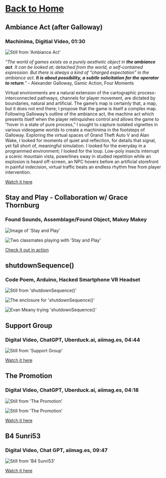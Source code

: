 # [Back to Home](../index.md)

## Ambiance Act (after Galloway)

### Machinima, Digitial Video, 01:30

![Still from 'Ambiance Act'](../images/2023/ambianceAct1.png)

*“The world of games exists as a purely aesthetic object in **the ambiance act**. It can be looked at; detached from the world, a self-contained expression. But there is always a kind of “charged expectation” in the ambiance act. **It is about possibility, a subtle solicitation for the operator to return**.”* - Alexander Galloway, Gamic Action, Four Moments

Virtual environments are a natural extension of the cartographic process- interconnected pathways, channels for player movement, are dictated by boundaries, natural and artificial. The game’s map is certainly that, a map, but it does not end there; I propose that the game is itself a complex map. Following Galloway’s outline of the ambiance act, the machine act which presents itself when the player relinquishes control and allows the game to “hover in a state of pure process,” I sought to capture isolated vignettes in various videogame worlds to create a machinima in the footsteps of Galloway. Exploring the virtual spaces of Grand Theft Auto V and Alan Wake, I looked for moments of quiet and reflection, for details that signal, yet fall short of, meaningful simulation. I looked for the everyday in a programmed environment; I looked for the loop. Low-poly insects interrupt a scenic mountain vista, powerlines sway in studied repetition while an explosion is heard off-screen, an NPC hovers before an artificial storefront in painful indecision, virtual traffic beats an endless rhythm free from player intervention.

[Watch it here](https://youtu.be/XAWX3zHn01E)

## Stay and Play - Collaboration w/ Grace Thornburg

### Found Sounds, Assemblage/Found Object, Makey Makey

![Image of 'Stay and Play'](../images/2023/stayPlay1.png)

![Two classmates playing with 'Stay and Play'](../images/2023/stayPlay2.png)

[Check it out in action](https://youtu.be/_72NukvGdp4)

## shutdownSequence()

### Code Poem, Arduino, Hacked Smartphone VR Headset

![Still from 'shutdownSequence()'](../images/2023/shutdownSeq1.png)

![The enclosure for 'shutdownSequence()'](../images/2023/shutdownSeq2.png)

![Evan Meany trying 'shutdownSequence()'](../images/2023/shutdownSeq3.png)

## Support Group

### Digital Video, ChatGPT, Uberduck.ai, aiimag.es, 04:44

![Still from 'Support Group'](../images/2023/supportGroup1.png)

[Watch it here](https://youtu.be/AaKspaZ0XBI)

## The Promotion

### Digital Video, ChatGPT, Uberduck.ai, aiimag.es, 04:18

![Still from 'The Promotion'](../images/2023/promotion1.png)

![Still from 'The Promotion'](../images/2023/promotion2.png)

[Watch it here](https://youtu.be/H1spcv4S0D0)

## B4 5unri53

### Digital Video, Chat GPT, aiimag.es, 09:47

![Still from 'B4 5unri53'](../images/2023/b45unri53_1.png)

[Watch it here](https://youtu.be/FQQj2l3XP1Q)
